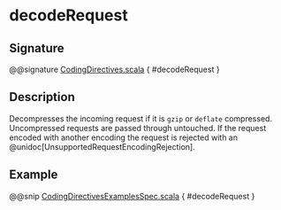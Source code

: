 # decodeRequest

## Signature

@@signature [CodingDirectives.scala]($akka-http$/akka-http/src/main/scala/akka/http/scaladsl/server/directives/CodingDirectives.scala) { #decodeRequest }

## Description

Decompresses the incoming request if it is `gzip` or `deflate` compressed. Uncompressed requests are passed through untouched. If the request encoded with another encoding the request is rejected with an @unidoc[UnsupportedRequestEncodingRejection].

## Example

@@snip [CodingDirectivesExamplesSpec.scala]($test$/scala/docs/http/scaladsl/server/directives/CodingDirectivesExamplesSpec.scala) { #decodeRequest }
